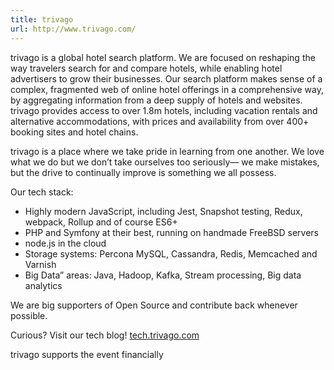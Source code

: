 ```yaml
---
title: trivago
url: http://www.trivago.com/
---
```

trivago is a global hotel search platform. We are focused on reshaping
the way travelers search for and compare hotels, while enabling hotel
advertisers to grow their businesses. Our search platform makes sense
of a complex, fragmented web of online hotel offerings in a
comprehensive way, by aggregating information from a deep supply of
hotels and websites. trivago provides access to over 1.8m hotels,
including vacation rentals and alternative accommodations, with prices
and availability from over 400+ booking sites and hotel chains.

trivago is a place where we take pride in learning from one another.
We love what we do but we don’t take ourselves too seriously— we make
mistakes, but the drive to continually improve is something we all
possess.

Our tech stack:
<ul>
<li>Highly modern JavaScript, including Jest, Snapshot
testing, Redux, webpack, Rollup and of course ES6+</li>
<li>PHP and Symfony at their best, running on handmade FreeBSD
servers</li>
<li>node.js in the cloud</li>
<li>Storage systems: Percona MySQL, Cassandra, Redis,
Memcached and Varnish</li>
<li>Big Data” areas: Java, Hadoop, Kafka, Stream
processing, Big data analytics</li>
</ul>

We are big supporters of Open Source and contribute back whenever possible.


Curious? Visit our tech blog! [tech.trivago.com](http://tech.trivago.com/)

trivago supports the event financially
